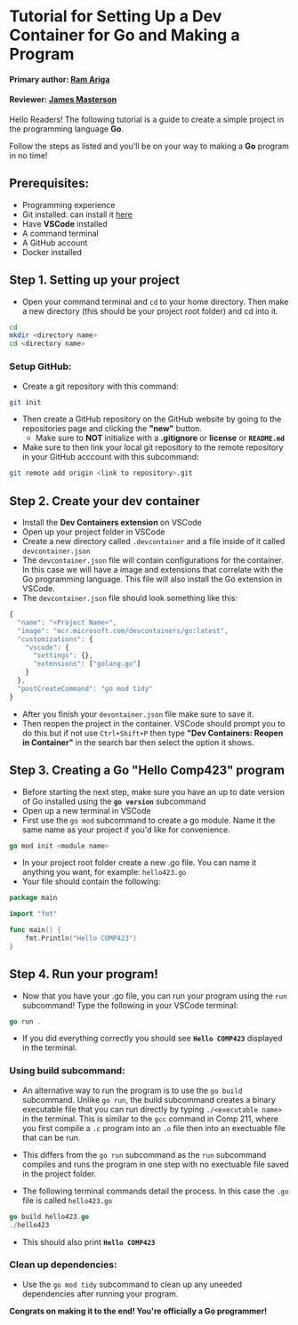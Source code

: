 # **Tutorial for Setting Up a Dev Container for Go and Making a Program**

#### Primary author: [Ram Ariga](https://github.com/bariga04)
#### Reviewer: [James Masterson](https://github.com/James-Masterson)  
  
Hello Readers! The following tutorial is a guide to create a simple project in the programming language **Go**.  
  

Follow the steps as listed and you'll be on your way to making a **Go** program in no time!  



## Prerequisites:  

- Programming experience   
- Git installed: can install it [here](https://git-scm.com/book/en/v2/Getting-Started-Installing-Git)   
- Have **VSCode** installed 
- A command terminal  
- A GitHub account  
- Docker installed 


## Step 1. Setting up your project

- Open your command terminal and `cd` to your home directory. Then make a new directory (this should be your project root folder) and cd into it.

```bash  
cd  
mkdir <directory name>  
cd <directory name>  
```  
  
### Setup GitHub:  

- Create a git repository with this command:

```bash
git init  
```

- Then create a GitHub repository on the GitHub website by going to the repositories page and clicking the **"new"** button.
    - Make sure to **NOT** initialize with a **.gitignore** or **license** or **`README.md`**  
- Make sure to then link your local git repository to the remote repository in your GitHub acccount with this subcommand:  

```bash  
git remote add origin <link to repository>.git  
```  

## Step 2. Create your dev container  

-  Install the **Dev Containers extension** on VSCode  
-  Open up your project folder in VSCode  
-  Create a new directory called `.devcontainer` and a file inside of it called `devcontainer.json` 
  -  The `devcontainer.json` file will contain configurations for the container. In this case we will have a image and extensions that correlate with the Go programming language. This file will also install the Go extension in VSCode.
-  The `devcontainer.json` file should look something like this:  

```js  
{
  "name": "<Project Name>",  
  "image": "mcr.microsoft.com/devcontainers/go:latest",  
  "customizations": {  
    "vscode": {  
      "settings": {},  
      "extensions": ["golang.go"]  
    }  
  },  
  "postCreateCommand": "go mod tidy"  
}  
```  

- After you finish your `devontainer.json` file make sure to save it.  
- Then reopen the project in the container. VSCode should prompt you to do this but if not use `Ctrl+Shift+P` then type **"Dev Containers: Reopen in Container"** in the search bar then select the option it shows.  


## Step 3. Creating a Go "Hello Comp423" program  

-  Before starting the next step, make sure you have an up to date version of Go installed using the **`go version`** subcommand   
- Open up a new terminal in VSCode  
- First use the `go mod` subcommand to create a go module. Name it the same name as your project if you'd like for convenience.    

```go  
go mod init <module name>  
```  

- In your project root folder create a new .go file. You can name it anything you want, for example: `hello423.go`  
- Your file should contain the following:  

```go  
package main

import "fmt"

func main() {
    fmt.Println("Hello COMP423")
}  
```  

## Step 4. Run your program!  

- Now that you have your .go file, you can run your program using the `run` subcommand! Type the following in your VSCode terminal:  

```go 
go run .  
```  

-  If you did everything correctly you should see **`Hello COMP423`** displayed in the terminal.  

### Using build subcommand:  

-  An alternative way to run the program is to use the `go build` subcommand. Unlike `go run`, the build subcommand creates a binary executable file that you can run directly by typing `./<executable name>` in the terminal. This is similar to the `gcc` command in Comp 211, where you first compile a `.c` program into an `.o` file then into an exectuable file that can be run.  
  -  This differs from the `go run` subcommand as the `run` subcommand compiles and runs the program in one step with no exectuable file saved in the project folder.  
  
-  The following terminal commands detail the process. In this case the `.go` file is called `hello423.go`  

```go  
go build hello423.go  
./hello423  
```  

-  This should also print **`Hello COMP423`**  

### Clean up dependencies:  

-  Use the `go mod tidy` subcommand to clean up any uneeded dependencies after running your program.  

**Congrats on making it to the end! You're officially a Go programmer!**
